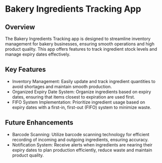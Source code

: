# Bakery Ingredients Tracking App
## Overview
The Bakery Ingredients Tracking app is designed to streamline inventory management for bakery businesses, ensuring smooth operations and high product quality. This app offers features to track ingredient stock levels and manage expiry dates effectively.

## Key Features
- Inventory Management: Easily update and track ingredient quantities to avoid shortages and maintain smooth production.
- Organized Expiry Date System: Organize ingredients based on expiry dates, ensuring that items closest to expiration are used first.
- FIFO System Implementation: Prioritize ingredient usage based on expiry dates with a first-in, first-out (FIFO) system to minimize waste.

## Future Enhancements
- Barcode Scanning: Utilize barcode scanning technology for efficient recording of incoming and outgoing ingredients, ensuring accuracy.
- Notification System: Receive alerts when ingredients are nearing their expiry dates to plan production efficiently, reduce waste and maintain product quality.
